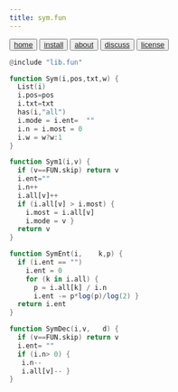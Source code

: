 ```yaml
---
title: sym.fun
---
```


<button class="button button1"><a href="/simpleai/index>home">home</a></button>
<button class="button button2"><a href="/simpleai/INSTALL>install">install</a></button>
<button class="button button1"><a href="/simpleai/ABOUT>doc">about</a></button>
<button class="button button2"><a href="http://github.com/timm/simpleai/issues>discuss">discuss</a></button>
<button class="button button1"><a href="/simpleai/LICENSE">license</a></button>

```awk
@include "lib.fun"
```

```awk
function Sym(i,pos,txt,w) {
  List(i)
  i.pos=pos
  i.txt=txt
  has(i,"all")
  i.mode = i.ent=  ""
  i.n = i.most = 0
  i.w = w?w:1
}
```

```awk
function Sym1(i,v) {
  if (v==FUN.skip) return v
  i.ent=""
  i.n++
  i.all[v]++
  if (i.all[v] > i.most) {
    i.most = i.all[v]
    i.mode = v }
  return v
}
```

```awk
function SymEnt(i,    k,p) {
  if (i.ent == "")
    i.ent = 0
    for (k in i.all) {
      p = i.all[k] / i.n
      i.ent -= p*log(p)/log(2) }
  return i.ent
}
```

```awk
function SymDec(i,v,   d) {
  if (v==FUN.skip) return v
  i.ent= ""
  if (i.n> 0) {
   i.n--
   i.all[v]-- }
}
```

